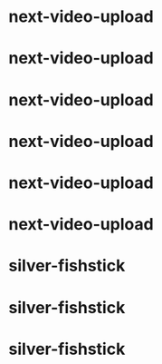 # next-video-upload
# next-video-upload
# next-video-upload
# next-video-upload
# next-video-upload
# next-video-upload
# silver-fishstick
# silver-fishstick
# silver-fishstick
